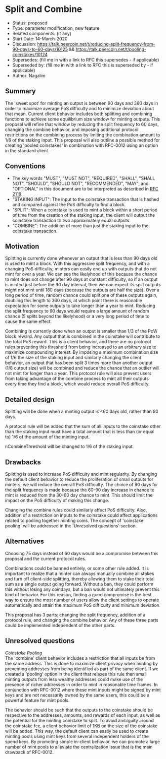 # Split and Combine

- Status: proposed
- Type: parameter modification, new feature
- Related components: (if any)
- Start Date: 14-March-2020
- Discussion: https://talk.peercoin.net/t/reducing-split-frequency-from-90-days-to-60-days/10125  &&  https://talk.peercoin.net/t/pooling-coinstakes/10124
- Supersedes: (fill me in with a link to RFC this supersedes - if applicable)
- Superseded by: (fill me in with a link to RFC this is superseded by - if applicable)
- Author: Nagalim

## Summary

The 'sweet spot' for minting an output is between 90 days and 360 days in order to maximize average PoS difficulty and to minimize deviation about that mean.
Current client behavior includes both splitting and combining functions to achieve some equilibrium size window for minting outputs.
This proposal will refine that window by reducing the split frequency to 60 days, changing the combine behavior, and imposing additional protocol restrictions on the combining process by limiting the combination amount to 1/6 of the staking input.
This proposal will also outline a possible method for creating 'pooled coinstakes' in combination with RFC-0012 using an option in the standard client.

## Conventions
- The key words "MUST", "MUST NOT", "REQUIRED", "SHALL", "SHALL NOT", "SHOULD", "SHOULD NOT", "RECOMMENDED", "MAY", and "OPTIONAL" in this document are to be interpreted as described in [RFC 2119](http://tools.ietf.org/html/rfc2119).
- "STAKING INPUT": The input to the coinstake transaction that is hashed and compared against the PoS difficulty to find a block.
- "SPLIT": When a coinstake is used to mint a block within a short period of time from the creation of the staking input, the client will output the coinstake transaction to two approximately equal outputs.
- "COMBINE": The addition of more than just the staking input to the coinstake transaction.

## Motivation

Splitting is currently done whenever an output that is less than 90 days old is used to mint a block.
With this aggressive split frequency, and with a changing PoS difficulty, minters can easily end up with outputs that do not mint for over a year.
We can see the likelyhood of this because the chance to mint does not change after 90 days at constant difficulty, so if an output is minted just before the 90 day interval, then we can expect its split outputs might not mint until 180 days (because the outputs are half the size).
Over a long period of time, random chance could split one of these outputs again, doubling this length to 360 days, at which point there is reasonable expectation for some outputs to take longer than a year to mint.
Reducing the split frequency to 60 days would require a large amount of random chance (5 splits beyond the likelyhood) or a very long period of time to cause the same effect.

Combining is currently done when an output is smaller than 1/3 of the PoW block reward.
Any output that is combined in the coinstake will contribute to the total PoS reward.
This is a client behavior, and there are no protocol rules preventing this threshold from being increased to an arbitrary size to maximize compounding interest.
By imposing a maximum combination size of 1/6 the size of the staking input and similarly changing the client behavior, an output that has been split 3 times more than another output (1/8 output size) will be combined and reduce the chance that an outlier will not mint for longer than a year.
This protocol rule will also prevent users from taking advantage of the combine process to mint all their outputs every time they find a block, which would reduce overall PoS difficulty.

## Detailed design

Splitting will be done when a minting output is <60 days old, rather than 90 days.

A protocol rule will be added that the sum of all inputs to the coinstake other than the staking input must have a total amount that is less than (or equal to) 1/6 of the amount of the minting input.

nCombineThreshold will be changed to 1/6 of the staking input.

## Drawbacks

Splitting is used to increase PoS difficulty and mint regularity.
By changing the default client behavior to reduce the proliferation of small outputs for minters, we will reduce the overall PoS difficulty.
The choice of 60 days for the split frequency is made because the 60-90 day increase in chance to mint is reduced from the 30-60 day chance to mint.
This should limit the impact on the PoS difficulty of making this change.

Changing the combine rules could similarly affect PoS difficulty.
Also, addition of a restriction on inputs to the coinstake could affect applications related to pooling together minting coins.
The concept of 'coinstake pooling' will be addressed in the 'Unresolved questions' section.

## Alternatives

Choosing 75 days instead of 60 days would be a compromise between this proposal and the current protocol rules.

Combinations could be banned entirely, or some other rule added.
It is important to realize that a minter can always manually combine all stakes and turn off client-side splitting, thereby allowing them to stake their total sum as a single output going forward.
Without a ban, they could perform this without losing any coindays, but a ban would not ultimately prevent this kind of behavior.
For this reason, finding a good compromise is the best way to ensure the most number of users allow the client settings to operate automatically and attain the maximum PoS difficulty and minimum deviation.

This proposal has 3 parts: changing the split frequency, addition of a protocol rule, and changing the combine behavior.  Any of these three parts could be implemented independent of the other parts.

## Unresolved questions

*Coinstake Pooling*  
The 'combine' client behavior includes a restriction that all inputs be from the same address.
This is done to maximize client privacy when minting by preventing addresses from being identified as part of the same client.
If we created a 'pooling' option in the client that relaxes this rule then small minting outputs from less wealthy addresses could make use of the presence of richer addresses in order to mint in reasonable time frames.
In conjunction with RFC-0012 where these mint inputs might be signed by mint keys and are not necessarily owned by the same users, this could be a powerful feature for mint pools.

The behavior should be such that the outputs to the coinstake should be respective to the addresses, amounts, and rewards of each input, as well as the potential for the minting coinstake to split.
To avoid ambiguity around the coinstake fee, a client behavior limit of 1KB on the size of the coinstake will be added.
This way, the default client can easily be used to create minting pools using mint keys from several independent holders of the spend keys.
By promoting simple in-client behavior, we can promote a large number of mint pools to alleviate the centralization issue that is the main drawback of RFC-0012.

